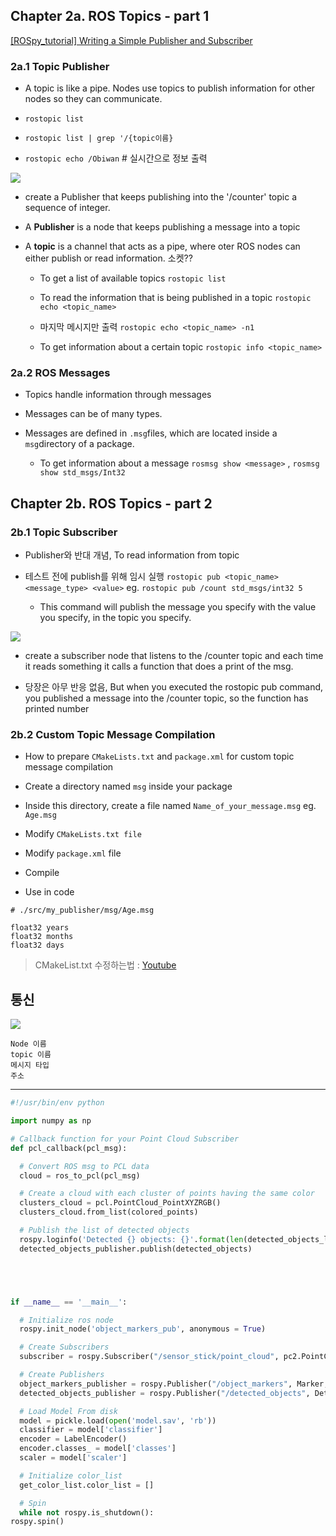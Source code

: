## Chapter 2a. ROS Topics - part 1

[\[ROSpy\_tutorial\] Writing a Simple Publisher and Subscriber](http://wiki.ros.org/rospy_tutorials/Tutorials/WritingPublisherSubscriber)

### 2a.1 Topic Publisher

* A topic is like a pipe. Nodes use topics to publish information for other nodes so they can communicate.

* `rostopic list`

* `rostopic list | grep '/{topic이름}` 
* `rostopic echo /Obiwan` \# 실시간으로 정보 출력 

![](https://i.imgur.com/Dln3vPe.png)

* create a Publisher that keeps publishing into the '/counter' topic a sequence of integer.

* A **Publisher** is a node that keeps publishing a message into a topic

* A **topic** is a channel that acts as a pipe, where oter ROS nodes can either publish or read information. 소켓??

  * To get a list of available topics `rostopic list`

  * To read the information that is being published in a topic `rostopic echo <topic_name>`

  * 마지막 메시지만 출력 `rostopic echo <topic_name> -n1`
  * To get information about a certain topic `rostopic info <topic_name>`

### 2a.2 ROS Messages

* Topics handle information through messages

* Messages can be of many types.

* Messages are defined in `.msg`files, which are located inside a `msg`directory of a package.

  * To get information about a message `rosmsg show <message>` , `rosmsg show std_msgs/Int32`

## Chapter 2b. ROS Topics - part 2

### 2b.1 Topic Subscriber

* Publisher와 반대 개념, To read information from topic

* 테스트 전에 publish를 위해 임시 실행 `rostopic pub <topic_name> <message_type> <value>` eg. `rostopic pub /count std_msgs/int32 5`

  * This command will publish the message you specify with the value you specify, in the topic you specify. 

![](https://i.imgur.com/k7VWK0B.png)

* create a subscriber node that listens to the /counter topic and each time it reads something it calls a function that does a print of the msg.

* 당장은 아무 반응 없음, But when you executed the rostopic pub command, you published a message into the /counter topic, so the function has printed number

### 2b.2 Custom Topic Message Compilation

* How to prepare `CMakeLists.txt` and `package.xml` for custom topic message compilation

* Create a directory named `msg` inside your package

* Inside this directory, create a file named `Name_of_your_message.msg` eg. `Age.msg`
* Modify `CMakeLists.txt file`
* Modify `package.xml` file
* Compile 
* Use in code 

```
# ./src/my_publisher/msg/Age.msg

float32 years
float32 months
float32 days
```

> CMakeList.txt 수정하는법 : [Youtube](https://youtu.be/GxpS18INc9s?t=16m30s)

## 통신

![](https://i.imgur.com/ekIY1NU.png)

```
Node 이름 
topic 이름 
메시지 타입 
주소
```

---

```python
#!/usr/bin/env python

import numpy as np

# Callback function for your Point Cloud Subscriber
def pcl_callback(pcl_msg):

  # Convert ROS msg to PCL data
  cloud = ros_to_pcl(pcl_msg) 

  # Create a cloud with each cluster of points having the same color
  clusters_cloud = pcl.PointCloud_PointXYZRGB()
  clusters_cloud.from_list(colored_points)

  # Publish the list of detected objects
  rospy.loginfo('Detected {} objects: {}'.format(len(detected_objects_labels), detected_objects_labels))
  detected_objects_publisher.publish(detected_objects)





if __name__ == '__main__':

  # Initialize ros node
  rospy.init_node('object_markers_pub', anonymous = True)

  # Create Subscribers
  subscriber = rospy.Subscriber("/sensor_stick/point_cloud", pc2.PointCloud2, pcl_callback, queue_size = 1)

  # Create Publishers
  object_markers_publisher = rospy.Publisher("/object_markers", Marker, queue_size = 1)
  detected_objects_publisher = rospy.Publisher("/detected_objects", DetectedObjectsArray, queue_size = 1)

  # Load Model From disk
  model = pickle.load(open('model.sav', 'rb'))
  classifier = model['classifier']
  encoder = LabelEncoder()
  encoder.classes_ = model['classes']
  scaler = model['scaler']

  # Initialize color_list
  get_color_list.color_list = []

  # Spin 
  while not rospy.is_shutdown():
rospy.spin()
```



